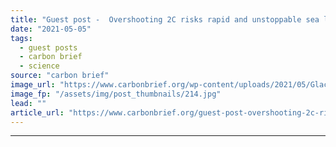 ```yaml
---
title: "Guest post -  Overshooting 2C risks rapid and unstoppable sea level rise from Antarctica"
date: "2021-05-05"
tags: 
  - guest posts
  - carbon brief
  - science
source: "carbon brief"
image_url: "https://www.carbonbrief.org/wp-content/uploads/2021/05/Glaciers-and-mountains-in-the-evening-sun-are-seen-on-an-Operation-IceBridge-research-flight-returning-from-West-Antarctica-edited-583x372.jpg"
image_fp: "/assets/img/post_thumbnails/214.jpg"
lead: ""
article_url: "https://www.carbonbrief.org/guest-post-overshooting-2c-risks-rapid-and-unstoppable-sea-level-rise-from-antarctica"
---
```


---
